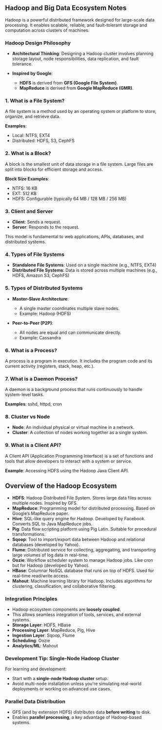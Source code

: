 ## Hadoop and Big Data Ecosystem Notes

Hadoop is a powerful distributed framework designed for large-scale data processing. It enables scalable, reliable, and fault-tolerant storage and computation across clusters of machines.

### Hadoop Design Philosophy

* **Architectural Thinking**: Designing a Hadoop cluster involves planning storage layout, node responsibilities, data replication, and fault tolerance.
* **Inspired by Google**:

  * **HDFS** is derived from **GFS (Google File System)**.
  * **MapReduce** is derived from **Google MapReduce (GMR)**.

### 1. What is a File System?

A file system is a method used by an operating system or platform to store, organize, and retrieve data.

**Examples**:

* Local: NTFS, EXT4
* Distributed: HDFS, S3, CephFS

### 2. What is a Block?

A block is the smallest unit of data storage in a file system. Large files are split into blocks for efficient storage and access.

**Block Size Examples**:

* NTFS: 16 KB
* EXT: 512 KB
* HDFS: Configurable (typically 64 MB / 128 MB / 256 MB)

### 3. Client and Server

* **Client**: Sends a request.
* **Server**: Responds to the request.

This model is fundamental to web applications, APIs, databases, and distributed systems.

### 4. Types of File Systems

* **Standalone File Systems**: Used on a single machine (e.g., NTFS, EXT4)
* **Distributed File Systems**: Data is stored across multiple machines (e.g., HDFS, Amazon S3, CephFS)

### 5. Types of Distributed Systems

* **Master-Slave Architecture**:

  * A single master coordinates multiple slave nodes.
  * Example: Hadoop (HDFS)

* **Peer-to-Peer (P2P)**:

  * All nodes are equal and can communicate directly.
  * Example: Cassandra

### 6. What is a Process?

A process is a program in execution. It includes the program code and its current activity (registers, stack, heap, etc.).

### 7. What is a Daemon Process?

A daemon is a background process that runs continuously to handle system-level tasks.

**Examples**: sshd, httpd, cron

### 8. Cluster vs Node

* **Node**: An individual physical or virtual machine in a network.
* **Cluster**: A collection of nodes working together as a single system.

### 9. What is a Client API?

A Client API (Application Programming Interface) is a set of functions and tools that allow developers to interact with a system or service.

**Example**: Accessing HDFS using the Hadoop Java Client API.

## Overview of the Hadoop Ecosystem

* **HDFS**: Hadoop Distributed File System. Stores large data files across multiple nodes. Inspired by GFS.
* **MapReduce**: Programming model for distributed processing. Based on Google’s MapReduce paper.
* **Hive**: SQL-like query engine for Hadoop. Developed by Facebook. Converts SQL to Java MapReduce jobs.
* **Pig**: Data flow scripting platform using Pig Latin. Suitable for procedural transformations.
* **Sqoop**: Tool to import/export data between Hadoop and relational databases (developed by Yahoo).
* **Flume**: Distributed service for collecting, aggregating, and transporting large volumes of log data in real-time.
* **Oozie**: Workflow scheduler system to manage Hadoop jobs. Like cron but for Hadoop (developed by Yahoo).
* **HBase**: Columnar NoSQL database that runs on top of HDFS. Used for real-time read/write access.
* **Mahout**: Machine learning library for Hadoop. Includes algorithms for clustering, classification, and collaborative filtering.

### Integration Principles

* Hadoop ecosystem components are **loosely coupled**.
* This allows seamless integration of tools, services, and external systems.
* **Storage Layer**: HDFS, HBase
* **Processing Layer**: MapReduce, Pig, Hive
* **Ingestion Layer**: Sqoop, Flume
* **Scheduling**: Oozie
* **Analytics/ML**: Mahout

### Development Tip: Single-Node Hadoop Cluster

For learning and development:

* Start with a **single-node Hadoop cluster** setup.
* Avoid multi-node installation unless you're simulating real-world deployments or working on advanced use cases.

### Parallel Data Distribution

* GFS (and by extension HDFS) distributes data **before writing** to disk.
* Enables **parallel processing**, a key advantage of Hadoop-based systems.
